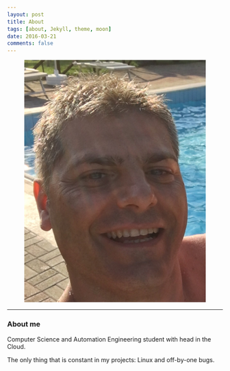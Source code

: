 ```yaml
---
layout: post
title: About 
tags: [about, Jekyll, theme, moon]
date: 2016-03-21
comments: false
---
```


<figure>
	<a href="https://github.com/73stefano/blog.github.io/blob/master/Things/IMG_1146.JPG"><img 
    src="https://github.com/73stefano/blog.github.io/blob/master/Things/IMG_1146.JPG"></a>
</figure>

***

### About me

Computer Science and Automation Engineering student with head in the Cloud. 

The only thing that is constant in my projects: Linux and off-by-one bugs.

